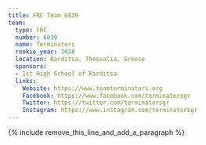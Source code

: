 ```yaml
---
title: FRC Team 6839
team:
  type: FRC
  number: 6839
  name: Terminators
  rookie_year: 2018
  location: Karditsa, Thessalia, Greece
  sponsors:
  - 1st High School of Karditsa
  links:
    Website: https://www.teamterminators.org
    Facebook: https://www.facebook.com/terminatorsgr
    Twitter: https://twitter.com/terminatorsgr
    Instagram: https://www.instagram.com/terminatorsgr
---
```


{% include remove_this_line_and_add_a_paragraph %}